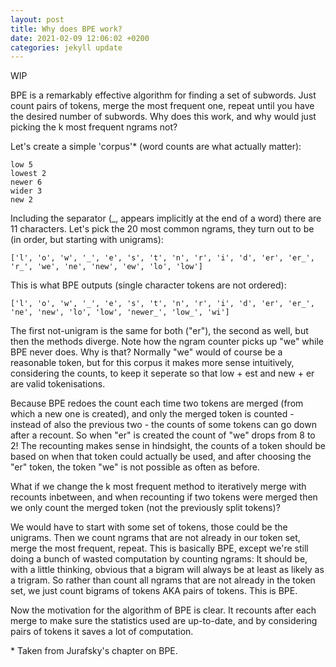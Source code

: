 ```yaml
---
layout: post
title: Why does BPE work? 
date: 2021-02-09 12:06:02 +0200
categories: jekyll update
---
```


WIP

BPE is a remarkably effective algorithm for finding a set of subwords. Just count pairs of tokens, merge the most frequent one, repeat until you have the desired number of subwords. Why does this work, and why would just picking the k most frequent ngrams not?

Let's create a simple 'corpus'\* (word counts are what actually matter):
```
low 5
lowest 2
newer 6
wider 3
new 2
```

Including the separator (\_, appears implicitly at the end of a word) there are 11 characters. Let's pick the 20 most common ngrams, they turn out to be (in order, but starting with unigrams):
```
['l', 'o', 'w', '_', 'e', 's', 't', 'n', 'r', 'i', 'd', 'er', 'er_', 'r_', 'we', 'ne', 'new', 'ew', 'lo', 'low']
```

This is what BPE outputs (single character tokens are not ordered):

```
['l', 'o', 'w', '_', 'e', 's', 't', 'n', 'r', 'i', 'd', 'er', 'er_', 'ne', 'new', 'lo', 'low', 'newer_', 'low_', 'wi']
```

The first not-unigram is the same for both ("er"), the second as well, but then the methods diverge. Note how the ngram counter picks up "we" while BPE never does. Why is that? Normally "we" would of course be a reasonable token, but for this corpus it makes more sense intuitively, considering the counts, to keep it seperate so that low + est and new + er are valid tokenisations. 

Because BPE redoes the count each time two tokens are merged (from which a new one is created), and only the merged token is counted - instead of also the previous two - the counts of some tokens can go down after a recount. So when "er" is created the count of "we" drops from 8 to 2! The recounting makes sense in hindsight, the counts of a token should be based on when that token could actually be used, and after choosing the "er" token, the token "we" is not possible as often as before.

What if we change the k most frequent method to iteratively merge with recounts inbetween, and when recounting if two tokens were merged then we only count the merged token (not the previously split tokens)?

We would have to start with some set of tokens, those could be the unigrams. Then we count ngrams that are not already in our token set, merge the most frequent, repeat. This is basically BPE, except we're still doing a bunch of wasted computation by counting ngrams: It should be, with a little thinking, obvious that a bigram will always be at least as likely as a trigram. So rather than count all ngrams that are not already in the token set, we just count bigrams of tokens AKA pairs of tokens. This is BPE.

Now the motivation for the algorithm of BPE is clear. It recounts after each merge to make sure the statistics used are up-to-date, and by considering pairs of tokens it saves a lot of computation. 


\* Taken from Jurafsky's chapter on BPE.
